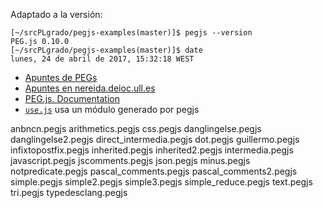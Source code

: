 Adaptado a la versión:

```
[~/srcPLgrado/pegjs-examples(master)]$ pegjs --version
PEG.js 0.10.0
[~/srcPLgrado/pegjs-examples(master)]$ date
lunes, 24 de abril de 2017, 15:32:18 WEST
```

* [Apuntes de PEGs](https://casianorodriguezleon.gitbooks.io/ull-esit-1617/content/apuntes/pegjs/PEGS.html)
* [Apuntes en nereida.deioc.ull.es](http://crguezl.github.io/pl-html/node32.html#SECTION04420050000000000000)
* [PEG.js. Documentation](https://pegjs.org/documentation)
* [`use.js`](https://github.com/ULL-ESIT-PL-1617/pegjs-examples/blob/master/use.js) usa un módulo generado por pegjs

anbncn.pegjs
arithmetics.pegjs
css.pegjs
danglingelse.pegjs
danglingelse2.pegjs
direct_intermedia.pegjs
dot.pegjs
guillermo.pegjs
infixtopostfix.pegjs
inherited.pegjs
inherited2.pegjs
intermedia.pegjs
javascript.pegjs
jscomments.pegjs
json.pegjs
minus.pegjs
notpredicate.pegjs
pascal_comments.pegjs
pascal_comments2.pegjs
simple.pegjs
simple2.pegjs
simple3.pegjs
simple_reduce.pegjs
text.pegjs
tri.pegjs
typedesclang.pegjs
